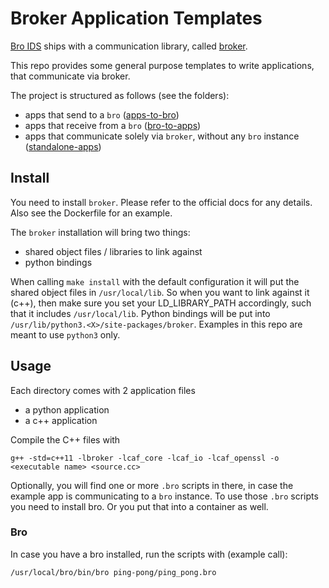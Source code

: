 # Broker Application Templates


[Bro IDS](https://www.bro.org/) ships with a communication library, called [broker](https://www.bro.org/sphinx/components/broker/broker-manual.html).

This repo provides some general purpose templates to write applications, that communicate via broker.

The project is structured as follows (see the folders):

- apps that send to a `bro` ([apps-to-bro](apps-to-bro))
- apps that receive from a `bro` ([bro-to-apps](bro-to-apps))
- apps that communicate solely via `broker`, without any `bro` instance ([standalone-apps](standalone-apps))

## Install

You need to install `broker`. Please refer to the official docs for any details. Also see the Dockerfile for an example.

The `broker` installation will bring two things:

- shared object files / libraries to link against
- python bindings

When calling `make install` with the default configuration it will put the shared object files in `/usr/local/lib`. So when you want to link against it (c++), then make sure you set your LD_LIBRARY_PATH accordingly, such that it includes `/usr/local/lib`. Python bindings will be put into `/usr/lib/python3.<X>/site-packages/broker`. Examples in this repo are meant to use `python3` only.


## Usage

Each directory comes with 2 application files

- a python application
- a c++ application

Compile the C++ files with

    g++ -std=c++11 -lbroker -lcaf_core -lcaf_io -lcaf_openssl -o <executable name> <source.cc>


Optionally, you will find one or more `.bro` scripts in there, in case the example app is communicating to a `bro` instance. To use those `.bro` scripts you need to install bro. Or you put that into a container as well.

### Bro 

In case you have a bro installed, run the scripts with (example call):

    /usr/local/bro/bin/bro ping-pong/ping_pong.bro
